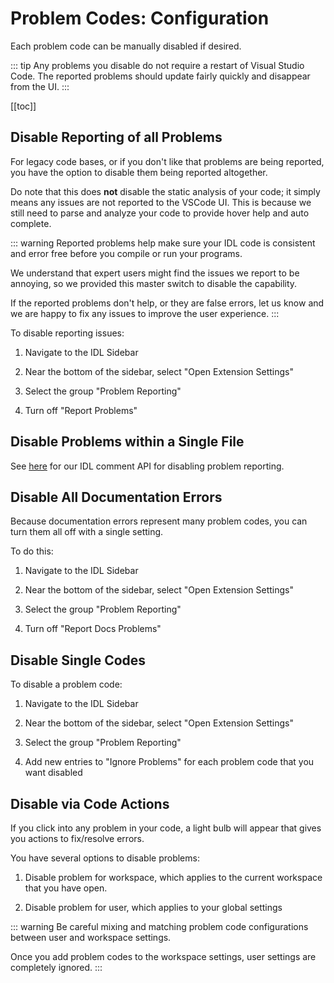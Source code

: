 # Problem Codes: Configuration

Each problem code can be manually disabled if desired.

::: tip
Any problems you disable do not require a restart of Visual Studio Code. The reported problems should update fairly quickly and disappear from the UI.
:::

[[toc]]

## Disable Reporting of all Problems

For legacy code bases, or if you don't like that problems are being reported, you have the option to disable them being reported altogether.

Do note that this does **not** disable the static analysis of your code; it simply means any issues are not reported to the VSCode UI. This is because we still need to parse and analyze your code to provide hover help and auto complete.

::: warning
Reported problems help make sure your IDL code is consistent and error free before you compile or run your programs.

We understand that expert users might find the issues we report to be annoying, so we provided this master switch to disable the capability.

If the reported problems don't help, or they are false errors, let us know and we are happy to fix any issues to improve the user experience.
:::

To disable reporting issues:

1. Navigate to the IDL Sidebar

2. Near the bottom of the sidebar, select "Open Extension Settings"

3. Select the group "Problem Reporting"

4. Turn off "Report Problems"

## Disable Problems within a Single File

See [here](./disabling_with_comments.md) for our IDL comment API for disabling problem reporting.

## Disable All Documentation Errors

Because documentation errors represent many problem codes, you can turn them all off with a single setting.

To do this:

1. Navigate to the IDL Sidebar

2. Near the bottom of the sidebar, select "Open Extension Settings"

3. Select the group "Problem Reporting"

4. Turn off "Report Docs Problems"

## Disable Single Codes

To disable a problem code:

1. Navigate to the IDL Sidebar

2. Near the bottom of the sidebar, select "Open Extension Settings"

3. Select the group "Problem Reporting"

4. Add new entries to "Ignore Problems" for each problem code that you want disabled

## Disable via Code Actions

If you click into any problem in your code, a light bulb will appear that gives you actions to fix/resolve errors.

You have several options to disable problems:

1. Disable problem for workspace, which applies to the current workspace that you have open.

2. Disable problem for user, which applies to your global settings

::: warning
Be careful mixing and matching problem code configurations between user and workspace settings.

Once you add problem codes to the workspace settings, user settings are completely ignored.
:::
